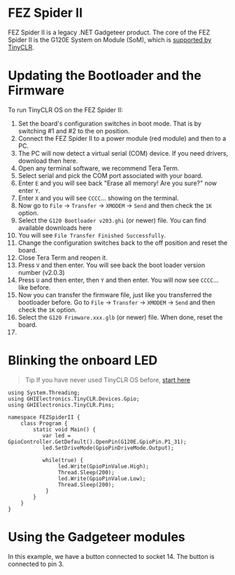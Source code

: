 # FEZ Spider II

FEZ Spider II is a legacy .NET Gadgeteer product. The core of the FEZ Spider II is the G120E System on Module (SoM), which is [supported by TinyCLR]( http://docs.ghielectronics.com/tinyclr/boards/fez.html).

 # Updating the Bootloader and the Firmware

To run TinyCLR OS on the  FEZ Spider II:

1. Set the board's configuration switches in boot mode. That is by switching #1 and #2 to the on position.
2. Connect the FEZ Spider II to a power module (red module) and then to a PC.
3. The PC will now detect a virtual serial (COM) device. If you need drivers, download then here.
4. Open any terminal software, we recommend Tera Term.
5. Select serial and pick the COM port associated with your board.
6. Enter `E` and you will see back "Erase all memory! Are you sure?" now enter `Y`.
7. Enter `X` and you will see `CCCC`... showing on the terminal.
8. Now go to `File` -> `Transfer` -> `XMODEM` -> `Send` and then check the `1K` option.
9. Select the `G120 Bootloader v203.ghi` (or newer) file. You can find available downloads here
10. You will see `File Transfer Finished Successfully`.
11. Change the configuration switches back to the off position and reset the board.
13. Close Tera Term and reopen it.
14. Press `V` and then enter. You will see back the boot loader version number (v2.0.3)
15. Press `U` and then enter, then `Y` and then enter. You will now see `CCCC`... like before.
16. Now you can transfer the firmware file, just like you transferred the bootloader before. Go to `File` -> `Transfer` -> `XMODEM` -> `Send` and then check the `1K` option.
17. Select the `G120 Frimware.xxx.glb` (or newer) file. When done, reset the board.
17. 
 # Blinking the onboard LED

>Tip
If you have never used TinyCLR OS before, [start here]( http://docs.ghielectronics.com/tinyclr/tutorials/intro.html)

```
using System.Threading;
using GHIElectronics.TinyCLR.Devices.Gpio;
using GHIElectronics.TinyCLR.Pins;

namespace FEZSpiderII {
    class Program {
        static void Main() {
           var led = GpioController.GetDefault().OpenPin(G120E.GpioPin.P1_31);
           led.SetDriveMode(GpioPinDriveMode.Output);

           while(true) {
                led.Write(GpioPinValue.High);
                Thread.Sleep(200);
                led.Write(GpioPinValue.Low);
                Thread.Sleep(200);
            }
        }
    }
}
```

# Using the Gadgeteer modules

In this example, we have a button connected to socket 14. The button is connected to pin 3.
